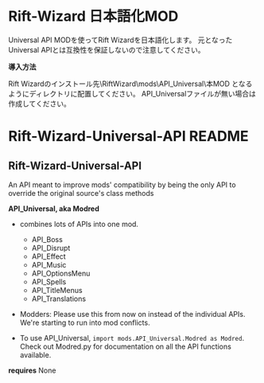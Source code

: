 # Rift-Wizard 日本語化MOD
Universal API MODを使ってRift Wizardを日本語化します。
元となったUniversal APIとは互換性を保証しないので注意してください。

**導入方法**

Rift Wizardのインストール先\RiftWizard\mods\API_Universal\本MOD
となるようにディレクトリに配置してください。
API_Universalファイルが無い場合は作成してください。


# Rift-Wizard-Universal-API README
## Rift-Wizard-Universal-API
An API meant to improve mods' compatibility by being the only API to override the original source's class methods

**API_Universal, aka Modred**
- combines lots of APIs into one mod.
    - API_Boss
    - API_Disrupt
    - API_Effect
    - API_Music
    - API_OptionsMenu
    - API_Spells
    - API_TitleMenus
    - API_Translations

- Modders: Please use this from now on instead of the individual APIs. We're starting to run into mod conflicts.
- To use API_Universal, `import mods.API_Universal.Modred as Modred`. Check out Modred.py for documentation on all the API functions available.

**requires**
None
